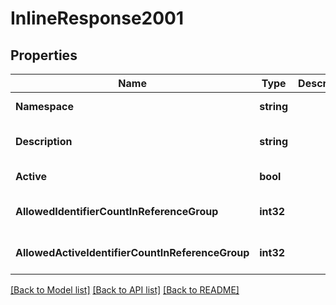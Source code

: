 # InlineResponse2001

## Properties
Name | Type | Description | Notes
------------ | ------------- | ------------- | -------------
**Namespace** | **string** |  | [default to null]
**Description** | **string** |  | [optional] [default to null]
**Active** | **bool** |  | [default to null]
**AllowedIdentifierCountInReferenceGroup** | **int32** |  | [optional] [default to null]
**AllowedActiveIdentifierCountInReferenceGroup** | **int32** |  | [optional] [default to null]

[[Back to Model list]](../README.md#documentation-for-models) [[Back to API list]](../README.md#documentation-for-api-endpoints) [[Back to README]](../README.md)

